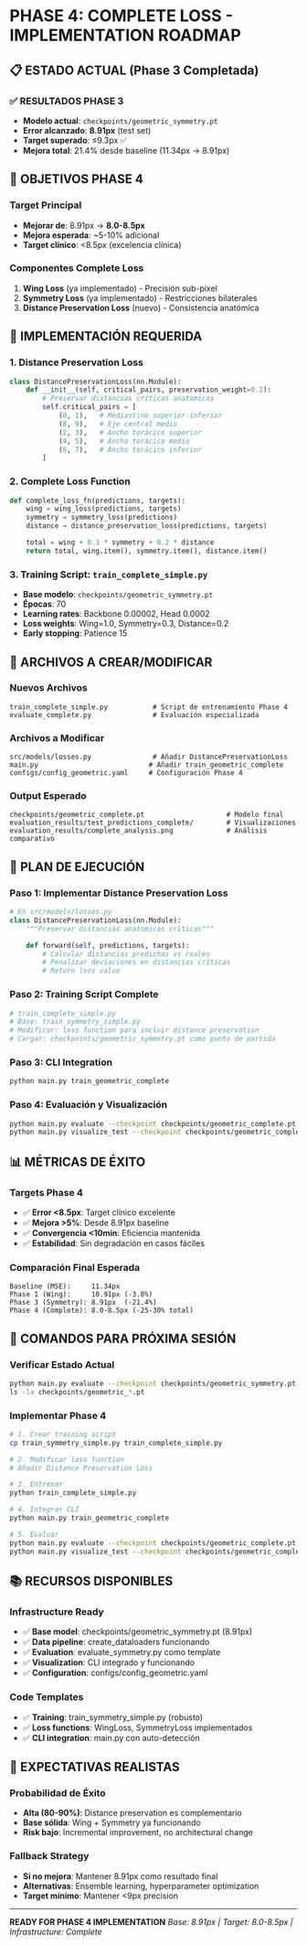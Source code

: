# PHASE 4: COMPLETE LOSS - IMPLEMENTATION ROADMAP

## 📋 ESTADO ACTUAL (Phase 3 Completada)

### ✅ RESULTADOS PHASE 3
- **Modelo actual**: `checkpoints/geometric_symmetry.pt`
- **Error alcanzado**: **8.91px** (test set)
- **Target superado**: ≤9.3px ✅
- **Mejora total**: 21.4% desde baseline (11.34px → 8.91px)

## 🎯 OBJETIVOS PHASE 4

### **Target Principal**
- **Mejorar de**: 8.91px → **8.0-8.5px**
- **Mejora esperada**: ~5-10% adicional
- **Target clínico**: <8.5px (excelencia clínica)

### **Componentes Complete Loss**
1. **Wing Loss** (ya implementado) - Precisión sub-píxel
2. **Symmetry Loss** (ya implementado) - Restricciones bilaterales
3. **Distance Preservation Loss** (nuevo) - Consistencia anatómica

## 🔧 IMPLEMENTACIÓN REQUERIDA

### **1. Distance Preservation Loss**
```python
class DistancePreservationLoss(nn.Module):
    def __init__(self, critical_pairs, preservation_weight=0.2):
        # Preservar distancias críticas anatómicas
        self.critical_pairs = [
            (0, 1),   # Mediastino superior-inferior
            (8, 9),   # Eje central medio
            (2, 3),   # Ancho torácico superior
            (4, 5),   # Ancho torácico medio
            (6, 7),   # Ancho torácico inferior
        ]
```

### **2. Complete Loss Function**
```python
def complete_loss_fn(predictions, targets):
    wing = wing_loss(predictions, targets)
    symmetry = symmetry_loss(predictions)
    distance = distance_preservation_loss(predictions, targets)

    total = wing + 0.3 * symmetry + 0.2 * distance
    return total, wing.item(), symmetry.item(), distance.item()
```

### **3. Training Script: `train_complete_simple.py`**
- **Base modelo**: `checkpoints/geometric_symmetry.pt`
- **Épocas**: 70
- **Learning rates**: Backbone 0.00002, Head 0.0002
- **Loss weights**: Wing=1.0, Symmetry=0.3, Distance=0.2
- **Early stopping**: Patience 15

## 📁 ARCHIVOS A CREAR/MODIFICAR

### **Nuevos Archivos**
```
train_complete_simple.py           # Script de entrenamiento Phase 4
evaluate_complete.py               # Evaluación especializada
```

### **Archivos a Modificar**
```
src/models/losses.py               # Añadir DistancePreservationLoss
main.py                           # Añadir train_geometric_complete
configs/config_geometric.yaml     # Configuración Phase 4
```

### **Output Esperado**
```
checkpoints/geometric_complete.pt                    # Modelo final
evaluation_results/test_predictions_complete/        # Visualizaciones
evaluation_results/complete_analysis.png             # Análisis comparativo
```

## 🎯 PLAN DE EJECUCIÓN

### **Paso 1: Implementar Distance Preservation Loss**
```python
# En src/models/losses.py
class DistancePreservationLoss(nn.Module):
    """Preservar distancias anatómicas críticas"""

    def forward(self, predictions, targets):
        # Calcular distancias predichas vs reales
        # Penalizar deviaciones en distancias críticas
        # Return loss value
```

### **Paso 2: Training Script Complete**
```python
# train_complete_simple.py
# Base: train_symmetry_simple.py
# Modificar: loss function para incluir distance preservation
# Cargar: checkpoints/geometric_symmetry.pt como punto de partida
```

### **Paso 3: CLI Integration**
```bash
python main.py train_geometric_complete
```

### **Paso 4: Evaluación y Visualización**
```bash
python main.py evaluate --checkpoint checkpoints/geometric_complete.pt
python main.py visualize_test --checkpoint checkpoints/geometric_complete.pt
```

## 📊 MÉTRICAS DE ÉXITO

### **Targets Phase 4**
- ✅ **Error <8.5px**: Target clínico excelente
- ✅ **Mejora >5%**: Desde 8.91px baseline
- ✅ **Convergencia <10min**: Eficiencia mantenida
- ✅ **Estabilidad**: Sin degradación en casos fáciles

### **Comparación Final Esperada**
```
Baseline (MSE):     11.34px
Phase 1 (Wing):     10.91px (-3.8%)
Phase 3 (Symmetry): 8.91px  (-21.4%)
Phase 4 (Complete): 8.0-8.5px (-25-30% total)
```

## 🚀 COMANDOS PARA PRÓXIMA SESIÓN

### **Verificar Estado Actual**
```bash
python main.py evaluate --checkpoint checkpoints/geometric_symmetry.pt
ls -la checkpoints/geometric_*.pt
```

### **Implementar Phase 4**
```bash
# 1. Crear training script
cp train_symmetry_simple.py train_complete_simple.py

# 2. Modificar loss function
# Añadir Distance Preservation Loss

# 3. Entrenar
python train_complete_simple.py

# 4. Integrar CLI
python main.py train_geometric_complete

# 5. Evaluar
python main.py evaluate --checkpoint checkpoints/geometric_complete.pt
python main.py visualize_test --checkpoint checkpoints/geometric_complete.pt
```

## 📚 RECURSOS DISPONIBLES

### **Infrastructure Ready**
- ✅ **Base model**: checkpoints/geometric_symmetry.pt (8.91px)
- ✅ **Data pipeline**: create_dataloaders funcionando
- ✅ **Evaluation**: evaluate_symmetry.py como template
- ✅ **Visualization**: CLI integrado y funcionando
- ✅ **Configuration**: configs/config_geometric.yaml

### **Code Templates**
- ✅ **Training**: train_symmetry_simple.py (robusto)
- ✅ **Loss functions**: WingLoss, SymmetryLoss implementados
- ✅ **CLI integration**: main.py con auto-detección

## 🎯 EXPECTATIVAS REALISTAS

### **Probabilidad de Éxito**
- **Alta (80-90%)**: Distance preservation es complementario
- **Base sólida**: Wing + Symmetry ya funcionando
- **Risk bajo**: Incremental improvement, no architectural change

### **Fallback Strategy**
- **Si no mejora**: Mantener 8.91px como resultado final
- **Alternativas**: Ensemble learning, hyperparameter optimization
- **Target mínimo**: Mantener <9px precision

---

**READY FOR PHASE 4 IMPLEMENTATION**
*Base: 8.91px | Target: 8.0-8.5px | Infrastructure: Complete*
